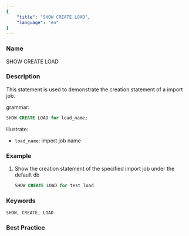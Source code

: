 ```yaml
---
{
    "title": "SHOW CREATE LOAD",
    "language": "en"
}
---
```


<!--
Licensed to the Apache Software Foundation (ASF) under one
or more contributor license agreements.  See the NOTICE file
distributed with this work for additional information
regarding copyright ownership.  The ASF licenses this file
to you under the Apache License, Version 2.0 (the
"License"); you may not use this file except in compliance
with the License.  You may obtain a copy of the License at

  http://www.apache.org/licenses/LICENSE-2.0

Unless required by applicable law or agreed to in writing,
software distributed under the License is distributed on an
"AS IS" BASIS, WITHOUT WARRANTIES OR CONDITIONS OF ANY
KIND, either express or implied.  See the License for the
specific language governing permissions and limitations
under the License.
-->



### Name

SHOW CREATE LOAD

### Description

This statement is used to demonstrate the creation statement of a import job.

grammar:

```sql
SHOW CREATE LOAD for load_name;
```

illustrate:

-  `load_name`: import job name

### Example

1. Show the creation statement of the specified import job under the default db

    ```sql
    SHOW CREATE LOAD for test_load
    ```

### Keywords

    SHOW, CREATE, LOAD

### Best Practice

